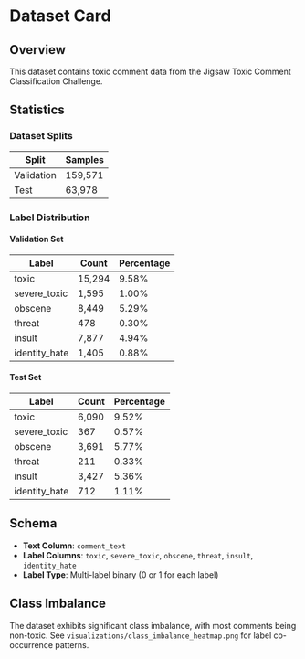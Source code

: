 # Dataset Card

## Overview

This dataset contains toxic comment data from the Jigsaw Toxic Comment Classification Challenge.

## Statistics

### Dataset Splits

| Split      | Samples    |
|------------|-----------|
| Validation | 159,571 |
| Test       | 63,978 |

### Label Distribution

#### Validation Set

| Label          | Count     | Percentage |
|----------------|-----------|------------|
| toxic          |    15,294 |      9.58% |
| severe_toxic   |     1,595 |      1.00% |
| obscene        |     8,449 |      5.29% |
| threat         |       478 |      0.30% |
| insult         |     7,877 |      4.94% |
| identity_hate  |     1,405 |      0.88% |

#### Test Set

| Label          | Count     | Percentage |
|----------------|-----------|------------|
| toxic          |     6,090 |      9.52% |
| severe_toxic   |       367 |      0.57% |
| obscene        |     3,691 |      5.77% |
| threat         |       211 |      0.33% |
| insult         |     3,427 |      5.36% |
| identity_hate  |       712 |      1.11% |

## Schema

- **Text Column**: `comment_text`
- **Label Columns**: `toxic`, `severe_toxic`, `obscene`, `threat`, `insult`, `identity_hate`
- **Label Type**: Multi-label binary (0 or 1 for each label)

## Class Imbalance

The dataset exhibits significant class imbalance, with most comments being non-toxic. See `visualizations/class_imbalance_heatmap.png` for label co-occurrence patterns.
